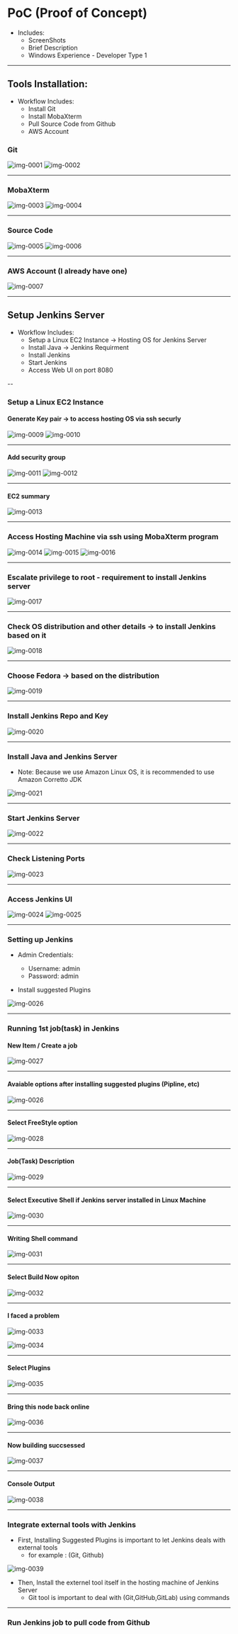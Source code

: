 # PoC (Proof of Concept)
- Includes:
  - ScreenShots
  - Brief Description
  - Windows Experience - Developer Type 1 

---
## Tools Installation:
- Workflow Includes:
  - Install Git
  - Install MobaXterm
  - Pull Source Code from Github
  - AWS Account

### Git
![img-0001](https://github.com/user-attachments/assets/ba115f9b-a593-463f-8e36-004dd128f5db)
![img-0002](https://github.com/user-attachments/assets/b4a85db6-7ea3-43a5-bc6a-be4ef2c3b732)

---

### MobaXterm
![img-0003](https://github.com/user-attachments/assets/e3073b64-2b64-45f2-892c-7fd5e3c8c17a)
![img-0004](https://github.com/user-attachments/assets/5e8f8cfe-e8e3-42e8-8b38-3fbce946c4c0)

---

### Source Code
![img-0005](https://github.com/user-attachments/assets/b17d1509-3a7e-47e0-977a-0ce104b6c4bc)
![img-0006](https://github.com/user-attachments/assets/5693becb-f04f-45aa-a835-ad9edbb550c0)

---

### AWS Account (I already have one)
![img-0007](https://github.com/user-attachments/assets/f78fcbb2-c784-4d20-92e3-baaad462cfa4)

---

## Setup Jenkins Server
- Workflow Includes:
  - Setup a Linux EC2 Instance -> Hosting OS for Jenkins Server
  - Install Java -> Jenkins Requirment
  - Install Jenkins
  - Start Jenkins
  - Access Web UI on port 8080

--

### Setup a Linux EC2 Instance
#### Generate Key pair -> to access hosting OS via ssh securly
![img-0009](https://github.com/user-attachments/assets/ecf4261c-40b8-4cd5-8e40-b938174cc82b)
![img-0010](https://github.com/user-attachments/assets/b4803b07-ce77-45cc-af4a-62c3b2338ebf)

---

#### Add security group
![img-0011](https://github.com/user-attachments/assets/2ca8aa71-98f5-4004-969c-6d0d839e94ab)
![img-0012](https://github.com/user-attachments/assets/8ccbefcc-d778-48ef-9a7c-1c285f521a09)

---

#### EC2 summary
![img-0013](https://github.com/user-attachments/assets/d7010663-396c-41c6-942f-d643832d8154)

---

### Access Hosting Machine via ssh using MobaXterm program
![img-0014](https://github.com/user-attachments/assets/1b97598a-96be-4c86-ad2e-3f1418b88954)
![img-0015](https://github.com/user-attachments/assets/0dfd4c17-1713-4ab6-8000-a8001f83cff4)
![img-0016](https://github.com/user-attachments/assets/d815b047-81fe-46b4-bc42-481a4c5c7192)

---

### Escalate privilege to root - requirement to install Jenkins server
![img-0017](https://github.com/user-attachments/assets/bc6092a5-a656-4d04-a43c-023b2ae3497c)

---

### Check OS distribution and other details -> to install Jenkins based on it
![img-0018](https://github.com/user-attachments/assets/073072c6-7e78-4901-bafc-ae50de066cd7)

---

### Choose Fedora -> based on the distribution
![img-0019](https://github.com/user-attachments/assets/e079855e-98d5-4c24-9df3-928d7fe567a8)

---

### Install Jenkins Repo and Key
![img-0020](https://github.com/user-attachments/assets/85880805-e62a-4b5e-8e8a-bd45ea9a4855)

---

### Install Java and Jenkins Server

- Note: Because we use Amazon Linux OS, it is recommended to use Amazon Corretto JDK

![img-0021](https://github.com/user-attachments/assets/83a5aa8c-8ddf-4a36-8e51-cf6028960e9c)

---

### Start Jenkins Server
![img-0022](https://github.com/user-attachments/assets/69615ece-0668-4078-9ded-85999239e522)

---

### Check Listening Ports
![img-0023](https://github.com/user-attachments/assets/fce5a7fc-0f6c-4ba7-abe0-82a4f03bdaff)

---

### Access Jenkins UI
![img-0024](https://github.com/user-attachments/assets/7b9ca7b5-0421-4218-aa44-4286d8909189)
![img-0025](https://github.com/user-attachments/assets/e5f74c2e-4d84-47e5-952b-7f0551df2a7a)

---

### Setting up Jenkins
- Admin Credentials:
  - Username: admin
  - Password: admin

- Install suggested Plugins

![img-0026](https://github.com/user-attachments/assets/6d8273f2-3ef1-4e12-924a-79bf249f8945)

---

### Running 1st job(task) in Jenkins

#### New Item / Create a job
![img-0027](https://github.com/user-attachments/assets/96f81646-548a-491b-938e-dee585a916ec)

---

#### Avaiable options after installing suggested plugins (Pipline, etc)
![img-0026](https://github.com/user-attachments/assets/db7de2de-7e12-4131-80b1-a542345cfac4)

---

#### Select FreeStyle option
![img-0028](https://github.com/user-attachments/assets/81d8c504-e528-4a70-81fb-100c1aef0644)

---

#### Job(Task) Description
![img-0029](https://github.com/user-attachments/assets/587cff49-c468-4b78-84de-e715e3a085f1)

---

#### Select Executive Shell if Jenkins server installed in Linux Machine
![img-0030](https://github.com/user-attachments/assets/49a39706-0395-4fc4-ab3b-1839b4cf65cf)

---

#### Writing Shell command
![img-0031](https://github.com/user-attachments/assets/dea4bdac-32d2-4d7d-8000-5681c32cc994)

---

#### Select Build Now opiton
![img-0032](https://github.com/user-attachments/assets/01288f79-9c8c-46d2-a0a6-3555e4c758da)

---

#### I faced a problem

![img-0033](https://github.com/user-attachments/assets/b0dc8a55-0aa6-4d40-89ac-11212fa5e4e2)

![img-0034](https://github.com/user-attachments/assets/89e258e3-a6ca-48e1-9395-10df202c71ab)

---

#### Select Plugins
![img-0035](https://github.com/user-attachments/assets/f807c4c8-cc23-4b4b-842e-b12ecf15f3fa)

---

#### Bring this node back online
![img-0036](https://github.com/user-attachments/assets/3f13ed79-3647-4b8a-a284-20888a5438e8)

---

#### Now building succsessed
![img-0037](https://github.com/user-attachments/assets/4405512d-4405-4f86-ad06-92cdc2936eb6)

---

#### Console Output
![img-0038](https://github.com/user-attachments/assets/50a1473e-d5ae-4682-a272-24fe60977774)

---

### Integrate external tools with Jenkins

- First, Installing Suggested Plugins is important to let Jenkins deals with external tools
  - for example : (Git, Github)

![img-0039](https://github.com/user-attachments/assets/3e3c4c47-ecb5-4696-8dd9-c6d01b47831d)

- Then, Install the externel tool itself in the hosting machine of Jenkins Server
  - Git tool is important to deal with (Git,GitHub,GitLab) using commands


---

### Run Jenkins job to pull code from Github
